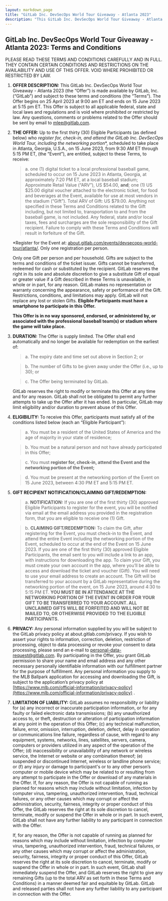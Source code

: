 ```yaml
---
layout: markdown_page
title: "GitLab Inc. DevSecOps World Tour Giveaway - Atlanta 2023"
description: "This GitLab Inc. DevSecOps World Tour Giveaway - Atlanta 2023 (the “Offer”) is made available by GitLab, Inc. (“GitLab”) and subject to these terms and conditions (the “Terms”). The Offer begins on 19 April 2023 at 9:00 am ET and ends on 15 June 2023 at 5:15 pm ET."
---
```

## GitLab Inc. DevSecOps World Tour Giveaway - Atlanta 2023: Terms and Conditions

PLEASE READ THESE TERMS AND CONDITIONS CAREFULLY AND IN FULL. THEY CONTAIN CERTAIN CONDITIONS AND RESTRICTIONS ON THE AVAILABILITY AND USE OF THIS OFFER. VOID WHERE PROHIBITED OR RESTRICTED BY LAW. 
1. **OFFER DESCRIPTION:** This GitLab Inc. DevSecOps World Tour Giveaway - Atlanta 2023 (the “Offer”) is made available by GitLab, Inc. (“GitLab”) and subject to these terms and conditions (the “Terms”). The Offer begins on 25 April 2023 at 9:00 am ET and ends on 15 June 2023 at 5:15 pm ET. This Offer is subject to all applicable federal, state and local laws and regulations and is void where prohibited or restricted by law. Any questions, comments or problems related to the Offer should be sent by email to mlee@gitlab.com.

2.  **THE OFFER:** Up to the first thirty (30) Eligible Participants (as defined below) who **register for*, check-in, and attend the GitLab Inc. DevSecOps World Tour, including the networking portion**, scheduled to take place in Atlanta, Georgia, U.S.A., on 15 June 2023, from 9:30 AM ET through 5:15 PM ET, (the “Event”), are entitled, subject to these Terms, to receive: 

    > a. one (1) digital ticket to a local professional baseball game, scheduled to occur on 15 June 2023 in Atlanta, Georgia, at approximately 7:20 PM ET, at a local baseball stadium; Approximate Retail Value (“ARV”), US $54.00, **and**; one (1) US $25.00 digital voucher attached to the electronic ticket, for food and beverages at the Event, available for use at most vendors in the stadium (“Gift”). Total ARV of Gift: US $79.00.  Anything not specified in these Terms and Conditions related to the Gift including, but not limited to, transportation to and from the baseball game, is not included.  Any federal, state and/or local taxes, fees and surcharges are the sole responsibility of the Gift recipient. Failure to comply with these Terms and Conditions will result in forfeiture of the Gift. 

    *Register for the Event at: [about.gitlab.com/events/devsecops-world-tour/atlanta/](https://about.gitlab.com/events/devsecops-world-tour/atlanta/). Only one registration per person. 

    Only one Gift per person and per household. Gifts are subject to the terms and conditions of the ticket issuer. Gifts cannot be transferred, redeemed for cash or substituted by the recipient. GitLab reserves the right in its sole and absolute discretion to give a substitute Gift of equal or greater value if a Gift described in these Terms  is unavailable, in whole or in part, for any reason.  GitLab makes no representation or warranty concerning the appearance, safety or performance of the Gift. Restrictions, conditions, and limitations may apply. GitLab will not replace any lost or stolen Gifts. **Eligible Participants must have a smartphone to participate in this Offer.**

    **This Offer is in no way sponsored, endorsed, or administered by, or associated with the professional baseball team(s) or stadium where the game will take place.** 

3. **DURATION:** The Offer is supply limited. The Offer shall end automatically and no longer be available for redemption on the earliest of:
    
    > a. The expiry date and time set out above in Section 2; or
    
    > b. The number of Gifts to be given away under the Offer (i.e., up to 30); or
    
    > c. The Offer being terminated by GitLab.

    GitLab reserves the right to modify or terminate this Offer at any time and for any reason. GitLab shall not be obligated to permit any further attempts to take up the Offer after it has ended. In particular, GitLab may limit eligibility and/or duration to prevent abuse of this Offer.

4. **ELIGIBILITY:** To receive this Offer, participants must satisfy all of the conditions listed below (each an “Eligible Participant”): 
        
    > a. You must be a resident of the United States of America and the age of majority in your state of residence;

    > b. You must be a natural person and not have already participated in this Offer;

    > c. You must **register for, check-in, attend the Event and the networking portion of the Event;**
    
    > d. You must be present at the networking portion of the Event on 15 June 2023, between 4:30 PM ET and 5:15 PM ET. 

5. **GIFT RECIPIENT NOTIFICATION/CLAIMING GIFT/REDEMPTION:** 
   
    > a. **NOTIFICATION:** If you are one of the first thirty (30) approved Eligible Participants to register for the event, you will be notified via email at the email address you provided in the registration form, that you are eligible to receive one (1) Gift.
      
    > b. **CLAIMING GIFT/REDEMPTION:** To claim the Gift, after registering for the Event, you must check-in to the Event, and attend the entire Event including the networking portion of the Event, scheduled to occur at the end of the Event on 15 June 2023.  If you are one of the first thirty (30) approved Eligible Participants, the email sent to you will include a link to an app, with instructions for downloading the app.  To claim your Gift, you must create your own account in the app, where you’ll be able to access and download the ticket and voucher (Gift). You will need to use your email address to create an account. The Gift will be transferred to your account by a GitLab representative during the networking portion of the event, on 15 June 2023, around 4:30 to 5:15 PM ET.  **YOU MUST BE IN ATTENDANCE AT THE NETWORKING PORTION OF THE EVENT IN ORDER FOR YOUR GIFT TO BE TRANSFERRED TO YOUR ACCOUNT. ALL UNCLAIMED GIFTS WILL BE FORFEITED AND WILL NOT BE MAILED TO, OR OTHERWISE PROVIDED TO THE ELIGIBLE PARTICIPANTS.**

6. **PRIVACY:** Any personal information supplied by you will be subject to the GitLab privacy policy at about.gitlab.com/privacy. If you wish to assert your rights to information, correction, deletion, restriction of processing, object to data processing or revoke your consent to data processing, please send an e-mail to personal-data-request@gitlab.com. By participating in the Offer, you grant GitLab permission to share your name and email address and any other necessary personally identifiable information with our fulfillment partner for the purpose of fulfillment.  Any personal information you supply  to the MLB Ballpark application for accessing and downloading the Gift, is subject to the application’s privacy policy at [https://www.mlb.com/official-information/privacy-policy](https://www.mlb.com/official-information/privacy-policy) .

7.	**LIMITATION OF LIABILITY:** GitLab assumes no responsibility or liability for (a) any
incorrect or inaccurate participation information, or for any faulty or failed electronic data transmissions; (b) any unauthorized access to, or theft, destruction or alteration of participation information at any point in the operation of this Offer; (c) any technical malfunction, failure, error, omission, interruption, deletion, defect, delay in operation or communications line failure, regardless of cause, with regard to any equipment, systems, networks, lines, satellites, servers, camera, computers or providers utilized in any aspect of the operation of the Offer; (d) inaccessibility or unavailability of any network or wireless service, the Internet or website or any combination thereof; (e) suspended or discontinued Internet, wireless or landline phone service; or (f) any injury or damage to participant's or to any other person’s computer or mobile device which may be related to or resulting from any attempt to participate in the Offer or download of any materials in the Offer. If, for any reason, the Offer is not capable of running as planned for reasons which may include without limitation, infection by computer virus, tampering, unauthorized intervention, fraud, technical failures, or any other causes which may corrupt or affect the administration, security, fairness, integrity or proper conduct of this Offer, the GitLab reserves the right at its sole discretion to cancel, terminate, modify or suspend the Offer in whole or in part. In such event, GitLab shall not have any further liability to any participant in connection with the Offer.

    If, for any reason, the Offer is not capable of running as planned for reasons which may include without limitation, infection by computer virus, tampering, unauthorized intervention, fraud, technical failures, or any other causes which may corrupt or affect the administration, security, fairness, integrity or proper conduct of this Offer, GitLab reserves the right at its sole discretion to cancel, terminate, modify or suspend the Offer in whole or in part. In such event, GitLab shall immediately suspend the Offer, and GitLab reserves the right to give any remaining Gifts (up to the total ARV as set forth in these Terms and Conditions) in a manner deemed fair and equitable by GitLab. GitLab and released parties shall not have any further liability to any participant in connection with the Offer.
